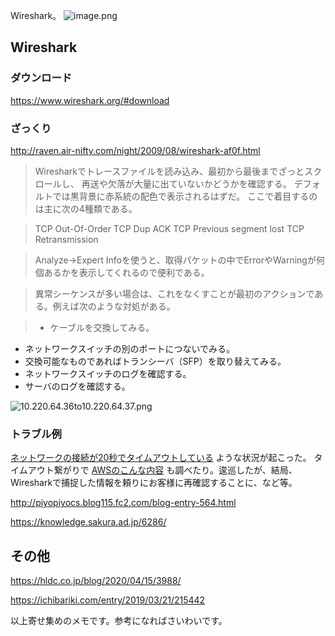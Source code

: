 Wireshark。
![image.png](https://qiita-image-store.s3.ap-northeast-1.amazonaws.com/0/93824/792410ed-215f-2018-f592-b3e42632f7f7.png)

## Wireshark

### ダウンロード
https://www.wireshark.org/#download

### ざっくり

http://raven.air-nifty.com/night/2009/08/wireshark-af0f.html

> Wiresharkでトレースファイルを読み込み、最初から最後までざっとスクロールし、
再送や欠落が大量に出ていないかどうかを確認する。
デフォルトでは黒背景に赤系統の配色で表示されるはずだ。
ここで着目するのは主に次の4種類である。

> TCP Out-Of-Order
TCP Dup ACK
TCP Previous segment lost
TCP Retransmission

> Analyze→Expert Infoを使うと、取得パケットの中でErrorやWarningが何個あるかを表示してくれるので便利である。

> 異常シーケンスが多い場合は、これをなくすことが最初のアクションである。例えば次のような対処がある。

> * ケーブルを交換してみる。
* ネットワークスイッチの別のポートにつないでみる。
* 交換可能なものであればトランシーバ（SFP）を取り替えてみる。
* ネットワークスイッチのログを確認する。
* サーバのログを確認する。

![10.220.64.36to10.220.64.37.png](https://qiita-image-store.s3.ap-northeast-1.amazonaws.com/0/93824/8190bca9-607c-e321-fc77-039dfc43133d.png)


### トラブル例
[ネットワークの接続が20秒でタイムアウトしている](https://shimaji.exblog.jp/12854771/) ような状況が起こった。
タイムアウト繋がりで [AWSのこんな内容](https://aws.amazon.com/jp/premiumsupport/knowledge-center/s3-socket-connection-timeout-error/) も調べたり。逡巡したが、結局、Wiresharkで捕捉した情報を頼りにお客様に再確認することに、など等。


http://piyopiyocs.blog115.fc2.com/blog-entry-564.html

https://knowledge.sakura.ad.jp/6286/


## その他

https://hldc.co.jp/blog/2020/04/15/3988/

https://ichibariki.com/entry/2019/03/21/215442

以上寄せ集めのメモです。参考になればさいわいです。
